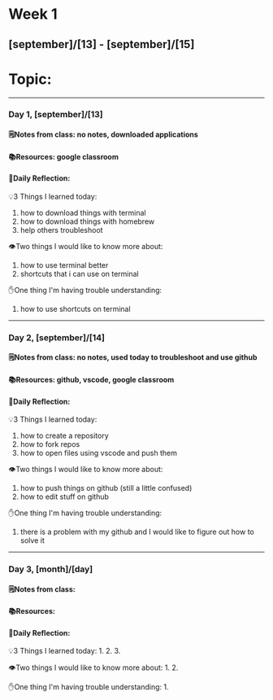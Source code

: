 # Week 1
## [september]/[13] - [september]/[15]

# Topic:

___

### Day 1, [september]/[13]

#### 🗒️Notes from class: no notes, downloaded applications

#### 📚Resources: google classroom


#### 💭Daily Reflection:

💡3 Things I learned today:
1.  how to download things with terminal 
2. how to download things with homebrew
3. help others troubleshoot 

👁️Two things I would like to know more about:
1. how to use terminal better
2. shortcuts that i can use on terminal

✋One thing I'm having trouble understanding:
1. how to use shortcuts on terminal


___

### Day 2, [september]/[14] 

#### 🗒️Notes from class: no notes, used today to troubleshoot and use github

#### 📚Resources: github, vscode, google classroom


#### 💭Daily Reflection:

💡3 Things I learned today:
1. how to create a repository
2. how to fork repos
3. how to open files using vscode and push them

👁️Two things I would like to know more about:
1. how to push things on github (still a little confused)
2. how to edit stuff on github

✋One thing I'm having trouble understanding:
1. there is a problem with my github and I would like to figure out how to solve it

___

### Day 3, [month]/[day]
#### 🗒️Notes from class:

#### 📚Resources:


#### 💭Daily Reflection:

💡3 Things I learned today:
1. 
2. 
3. 

👁️Two things I would like to know more about:
1. 
2. 

✋One thing I'm having trouble understanding:
1. 
 

